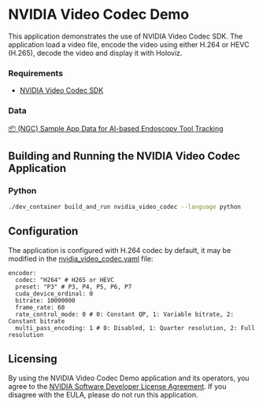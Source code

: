 # NVIDIA Video Codec Demo

This application demonstrates the use of NVIDIA Video Codec SDK. The application load a video file, encode the video using either H.264 or HEVC (H.265), decode the video and display it with Holoviz.

### Requirements

- [NVIDIA Video Codec SDK](https://developer.nvidia.com/video-codec-sdk)

### Data

[📦️ (NGC) Sample App Data for AI-based Endoscopy Tool Tracking](https://catalog.ngc.nvidia.com/orgs/nvidia/teams/clara-holoscan/resources/holoscan_endoscopy_sample_data)


## Building and Running the NVIDIA Video Codec Application

### Python

```bash
./dev_container build_and_run nvidia_video_codec --language python
```

## Configuration

The application is configured with H.264 codec by default, it may be modified in the [nvidia_video_codec.yaml](./nvidia_video_codec.yaml) file:

```
encoder:
  codec: "H264" # H265 or HEVC
  preset: "P3" # P3, P4, P5, P6, P7
  cuda_device_ordinal: 0
  bitrate: 10000000
  frame_rate: 60
  rate_control_mode: 0 # 0: Constant QP, 1: Variable bitrate, 2: Constant bitrate
  multi_pass_encoding: 1 # 0: Disabled, 1: Quarter resolution, 2: Full resolution
```

## Licensing

By using the NVIDIA Video Codec Demo application and its operators, you agree to the [NVIDIA Software Developer License Agreement](https://developer.nvidia.com/designworks/sdk-samples-tools-software-license-agreement). If you disagree with the EULA, please do not run this application.